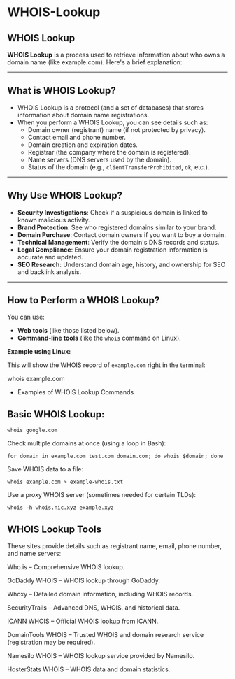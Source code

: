 # WHOIS-Lookup

## WHOIS Lookup

**WHOIS Lookup** is a process used to retrieve information about who owns a domain name (like example.com). Here's a brief explanation:

---

## What is WHOIS Lookup?

- WHOIS Lookup is a protocol (and a set of databases) that stores information about domain name registrations.
- When you perform a WHOIS Lookup, you can see details such as:
  - Domain owner (registrant) name (if not protected by privacy).
  - Contact email and phone number.
  - Domain creation and expiration dates.
  - Registrar (the company where the domain is registered).
  - Name servers (DNS servers used by the domain).
  - Status of the domain (e.g., `clientTransferProhibited`, `ok`, etc.).

---

## Why Use WHOIS Lookup?

- **Security Investigations**: Check if a suspicious domain is linked to known malicious activity.
- **Brand Protection**: See who registered domains similar to your brand.
- **Domain Purchase**: Contact domain owners if you want to buy a domain.
- **Technical Management**: Verify the domain's DNS records and status.
- **Legal Compliance**: Ensure your domain registration information is accurate and updated.
- **SEO Research**: Understand domain age, history, and ownership for SEO and backlink analysis.

---

## How to Perform a WHOIS Lookup?

You can use:

- **Web tools** (like those listed below).
- **Command-line tools** (like the `whois` command on Linux).

**Example using Linux:**

This will show the WHOIS record of `example.com` right in the terminal:


whois example.com

- Examples of WHOIS Lookup Commands

## Basic WHOIS Lookup:

    whois google.com

Check multiple domains at once (using a loop in Bash):

    for domain in example.com test.com domain.com; do whois $domain; done

Save WHOIS data to a file:

    whois example.com > example-whois.txt

Use a proxy WHOIS server (sometimes needed for certain TLDs):

    whois -h whois.nic.xyz example.xyz

## WHOIS Lookup Tools
These sites provide details such as registrant name, email, phone number, and name servers:

Who.is – Comprehensive WHOIS lookup.

GoDaddy WHOIS – WHOIS lookup through GoDaddy.

Whoxy – Detailed domain information, including WHOIS records.

SecurityTrails – Advanced DNS, WHOIS, and historical data.

ICANN WHOIS – Official WHOIS lookup from ICANN.

DomainTools WHOIS – Trusted WHOIS and domain research service (registration may be required).

Namesilo WHOIS – WHOIS lookup service provided by Namesilo.

HosterStats WHOIS – WHOIS data and domain statistics.


